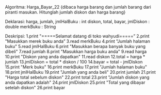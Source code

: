 Algoritma: Harga_Bayar_22
{dibaca harga barang dan jumlah barang dari piranti masukan. Hitunglah jumlah diskon dan harga barang}

Deklarasi:
harga, jumlah, jmlHalBuku  : int
diskon, total, bayar, jmlDiskon : double
merkBuku : String

Deskripsi:
1.print "=====Selamat datang di toko wahyudi=====”
2.print "Masukkan merek buku anda”
3.read merkBuku
4.print "Jumlah halaman buku"
5.read jmlHalBuku
6.print "Masukkan berapa banyak buku yang dibeli"
7.read jumlah
8.print "Masukkan harga buku anda"
9.read harga
10.print "Diskon yang anda dapatkan"
11.read diskon
12.total = harga * jumlah
13.jmlDiskon = total * diskon / 100
14.bayar = total - jmlDiskon
15.print "Merk buku"
16.print merkBuku
17.print "Jumlah halaman buku"
18.print jmlHalBuku
19.print "Jumlah yang anda beli"
20.print jumlah
21.print "Harga total sebelum diskon"
22.print total
23.print "Jumlah diskon yang anda dapatkan adalah"
24.print jmlDiskon
25.print "Total yang dibayar setelah diskon"
26.print bayar